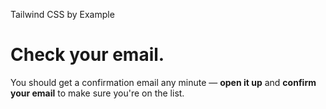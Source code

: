 <!--$-->

<!--/$-->

Tailwind CSS by Example

# Check your email.

You should get a confirmation email any minute —<!-- --> **open it up** and<!-- --> **confirm your email** to make sure you're on the list.

<!--$-->

<!--/$-->
